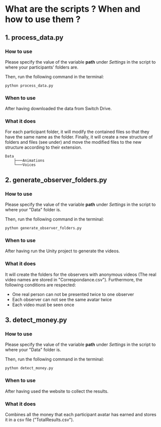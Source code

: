 # What are the scripts ? When and how to use them ?

## 1. process_data.py
### How to use
Please specify the value of the variable **path** under *Settings* in the script to where your participants' folders are.

Then, run the following command in the terminal:
```
python process_data.py
```

### When to use
After having downloaded the data from Switch Drive.

### What it does
For each participant folder, it will modify the contained files so that they have the same name as the folder. Finally, it will create a new structure of folders and files (see under) and move the modified files to the new structure according to their extension.

```
Data
    ├───Animations
    └───Voices
```

## 2. generate_observer_folders.py
### How to use
Please specify the value of the variable **path** under *Settings* in the script to where your "Data" folder is.

Then, run the following command in the terminal:
```
python generate_observer_folders.py
```

### When to use
After having run the Unity project to generate the videos.

### What it does
It will create the folders for the observers with anonymous videos (The real video names are stored in "Correspondance.csv"). Furthermore, the following conditions are respected:
- One real person can not be presented twice to one observer
- Each observer can not see the same avatar twice 
- Each video must be seen once


## 3. detect_money.py
### How to use
Please specify the value of the variable **path** under *Settings* in the script to where your "Data" folder is.

Then, run the following command in the terminal:
```
python detect_money.py
```

### When to use
After having used the website to collect the results.

### What it does
Combines all the money that each participant avatar has earned and stores it in a csv file ("TotalResults.csv").
